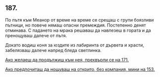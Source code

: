 ## 187.

По пътя към Меанор от време на време се срещаш с групи боязливи
пътници, но повече нямаш опасни премеждия. Постепенно денят
отминава. С падането на мрака решаваш да навлезеш в гората и да
пренощуваш далече от пътя.

Докато водиш коня за юздите из лабиринта от дървета и храсти,
забелязваш далече напред бледа светлинка.

[Ако желаеш да продължиш към нея, прехвърли се на 171.](./171)

[Ако предпочиташ да нощуваш на открито, без компания, мини на
153.](./153)
